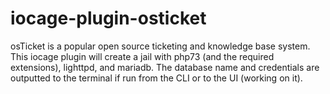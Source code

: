 # iocage-plugin-osticket

osTicket is a popular open source ticketing and knowledge base system. 
This iocage plugin will create a jail with php73 (and the required extensions), lighttpd, and mariadb. The database name and credentials are outputted to the terminal if run from the CLI or to the UI (working on it). 
